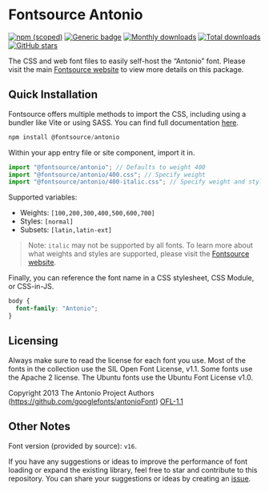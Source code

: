 # Fontsource Antonio

[![npm (scoped)](https://img.shields.io/npm/v/@fontsource/antonio?color=brightgreen)](https://www.npmjs.com/package/@fontsource/antonio) [![Generic badge](https://img.shields.io/badge/fontsource-passing-brightgreen)](https://github.com/fontsource/fontsource) [![Monthly downloads](https://badgen.net/npm/dm/@fontsource/antonio)](https://github.com/fontsource/fontsource) [![Total downloads](https://badgen.net/npm/dt/@fontsource/antonio)](https://github.com/fontsource/fontsource) [![GitHub stars](https://img.shields.io/github/stars/fontsource/fontsource.svg?style=social&label=Star)](https://github.com/fontsource/fontsource/stargazers)

The CSS and web font files to easily self-host the “Antonio” font. Please visit the main [Fontsource website](https://fontsource.org/fonts/antonio) to view more details on this package.

## Quick Installation

Fontsource offers multiple methods to import the CSS, including using a bundler like Vite or using SASS. You can find full documentation [here](https://fontsource.org/docs/getting-started/introduction).

```javascript
npm install @fontsource/antonio
```

Within your app entry file or site component, import it in.

```javascript
import "@fontsource/antonio"; // Defaults to weight 400
import "@fontsource/antonio/400.css"; // Specify weight
import "@fontsource/antonio/400-italic.css"; // Specify weight and style
```

Supported variables:
- Weights: `[100,200,300,400,500,600,700]`
- Styles: `[normal]`
- Subsets: `[latin,latin-ext]`

> Note: `italic` may not be supported by all fonts. To learn more about what weights and styles are supported, please visit the [Fontsource website](https://fontsource.org/fonts/antonio).

Finally, you can reference the font name in a CSS stylesheet, CSS Module, or CSS-in-JS.

```css
body {
  font-family: "Antonio";
}
```

## Licensing
Always make sure to read the license for each font you use. Most of the fonts in the collection use the SIL Open Font License, v1.1. Some fonts use the Apache 2 license. The Ubuntu fonts use the Ubuntu Font License v1.0.

Copyright 2013 The Antonio Project Authors (https://github.com/googlefonts/antonioFont)
[OFL-1.1](http://scripts.sil.org/OFL)

## Other Notes
Font version (provided by source): `v16`.

If you have any suggestions or ideas to improve the performance of font loading or expand the existing library, feel free to star and contribute to this repository. You can share your suggestions or ideas by creating an [issue](https://github.com/fontsource/fontsource/issues).